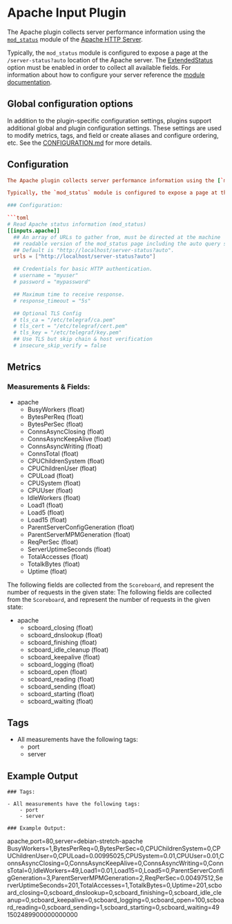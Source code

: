 # Apache Input Plugin

The Apache plugin collects server performance information using the
[`mod_status`](https://httpd.apache.org/docs/2.4/mod/mod_status.html) module of
the [Apache HTTP Server](https://httpd.apache.org/).

Typically, the `mod_status` module is configured to expose a page at the
`/server-status?auto` location of the Apache server.  The
[ExtendedStatus](https://httpd.apache.org/docs/2.4/mod/core.html#extendedstatus)
option must be enabled in order to collect all available fields.  For
information about how to configure your server reference the [module
documentation](https://httpd.apache.org/docs/2.4/mod/mod_status.html#enable).

## Global configuration options <!-- @/docs/includes/plugin_config.md -->

In addition to the plugin-specific configuration settings, plugins support
additional global and plugin configuration settings. These settings are used to
modify metrics, tags, and field or create aliases and configure ordering, etc.
See the [CONFIGURATION.md][CONFIGURATION.md] for more details.

[CONFIGURATION.md]: ../../../docs/CONFIGURATION.md

## Configuration

```toml @sample.conf
The Apache plugin collects server performance information using the [`mod_status`](https://httpd.apache.org/docs/2.4/mod/mod_status.html) module of the [Apache HTTP Server](https://httpd.apache.org/).

Typically, the `mod_status` module is configured to expose a page at the `/server-status?auto` location of the Apache server.  The [ExtendedStatus](https://httpd.apache.org/docs/2.4/mod/core.html#extendedstatus) option must be enabled in order to collect all available fields.  For information about how to configure your server reference the [module documentation](https://httpd.apache.org/docs/2.4/mod/mod_status.html#enable).

### Configuration:

```toml
# Read Apache status information (mod_status)
[[inputs.apache]]
  ## An array of URLs to gather from, must be directed at the machine
  ## readable version of the mod_status page including the auto query string.
  ## Default is "http://localhost/server-status?auto".
  urls = ["http://localhost/server-status?auto"]

  ## Credentials for basic HTTP authentication.
  # username = "myuser"
  # password = "mypassword"

  ## Maximum time to receive response.
  # response_timeout = "5s"

  ## Optional TLS Config
  # tls_ca = "/etc/telegraf/ca.pem"
  # tls_cert = "/etc/telegraf/cert.pem"
  # tls_key = "/etc/telegraf/key.pem"
  ## Use TLS but skip chain & host verification
  # insecure_skip_verify = false
```

## Metrics
### Measurements & Fields:

- apache
  - BusyWorkers (float)
  - BytesPerReq (float)
  - BytesPerSec (float)
  - ConnsAsyncClosing (float)
  - ConnsAsyncKeepAlive (float)
  - ConnsAsyncWriting (float)
  - ConnsTotal (float)
  - CPUChildrenSystem (float)
  - CPUChildrenUser (float)
  - CPULoad (float)
  - CPUSystem (float)
  - CPUUser (float)
  - IdleWorkers (float)
  - Load1 (float)
  - Load5 (float)
  - Load15 (float)
  - ParentServerConfigGeneration (float)
  - ParentServerMPMGeneration (float)
  - ReqPerSec (float)
  - ServerUptimeSeconds (float)
  - TotalAccesses (float)
  - TotalkBytes (float)
  - Uptime (float)

The following fields are collected from the `Scoreboard`, and represent the
number of requests in the given state:
The following fields are collected from the `Scoreboard`, and represent the number of requests in the given state:

- apache
  - scboard_closing (float)
  - scboard_dnslookup (float)
  - scboard_finishing (float)
  - scboard_idle_cleanup (float)
  - scboard_keepalive (float)
  - scboard_logging (float)
  - scboard_open (float)
  - scboard_reading (float)
  - scboard_sending (float)
  - scboard_starting (float)
  - scboard_waiting (float)

## Tags

- All measurements have the following tags:
  - port
  - server

## Example Output

```shell
### Tags:

- All measurements have the following tags:
    - port
    - server

### Example Output:

```
apache,port=80,server=debian-stretch-apache BusyWorkers=1,BytesPerReq=0,BytesPerSec=0,CPUChildrenSystem=0,CPUChildrenUser=0,CPULoad=0.00995025,CPUSystem=0.01,CPUUser=0.01,ConnsAsyncClosing=0,ConnsAsyncKeepAlive=0,ConnsAsyncWriting=0,ConnsTotal=0,IdleWorkers=49,Load1=0.01,Load15=0,Load5=0,ParentServerConfigGeneration=3,ParentServerMPMGeneration=2,ReqPerSec=0.00497512,ServerUptimeSeconds=201,TotalAccesses=1,TotalkBytes=0,Uptime=201,scboard_closing=0,scboard_dnslookup=0,scboard_finishing=0,scboard_idle_cleanup=0,scboard_keepalive=0,scboard_logging=0,scboard_open=100,scboard_reading=0,scboard_sending=1,scboard_starting=0,scboard_waiting=49 1502489900000000000
```
